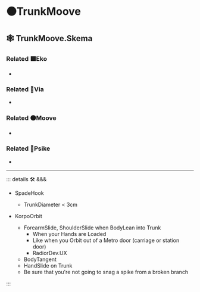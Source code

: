 # 🟠<mooves>TrunkMoove</mooves>

## 🕸 TrunkMoove.Skema

### Related 🟩<ekos>Eko</ekos>

-

### Related 🔻<via>Via</via>

-

### Related 🟠<mooves>Moove</mooves>

-

### Related 💜<psike>Psike</psike>

-

---

<!-- =================================================== -->
<!-- =================================================== -->
<!-- =================================================== -->
<!-- =================================================== -->
<!-- =================================================== -->
::: details 🛠 <dev>&&&</dev>

- SpadeHook
    - TrunkDiameter < 3cm

- KorpoOrbit
    - ForearmSlide, ShoulderSlide when BodyLean into Trunk
        - When your Hands are Loaded
        - Like when you Orbit out of a Metro door (carriage or station door)
        - RadiorDev.UX
    - BodyTangent
    - HandSlide on Trunk
    - Be sure that you're not going to snag a spike from a broken branch

:::
